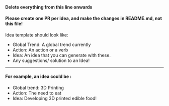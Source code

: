  #### Delete everything from this line onwards ####
 #### Please create one PR per idea, and make the changes in README.md, not this file! ####
 Idea template should look like: 
 * Global Trend: A global trend currently
 * Action: An action or a verb
 * Idea: An idea that you can generate with these.
 * Any suggestions/ solution to an Idea!
 ---
 
  #### For example, an idea could be : ####
  * Global trend: 3D Printing
  * Action: The need to eat
  * Idea: Developing 3D printed edible food! 
